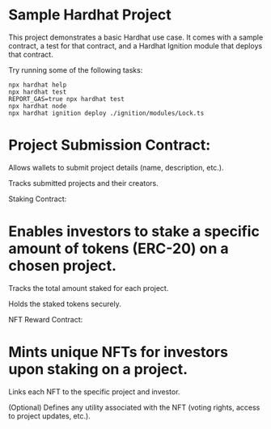 # Sample Hardhat Project

This project demonstrates a basic Hardhat use case. It comes with a sample contract, a test for that contract, and a Hardhat Ignition module that deploys that contract.

Try running some of the following tasks:

```shell
npx hardhat help
npx hardhat test
REPORT_GAS=true npx hardhat test
npx hardhat node
npx hardhat ignition deploy ./ignition/modules/Lock.ts
```


# Project Submission Contract:

Allows wallets to submit project details (name, description, etc.).

Tracks submitted projects and their creators.

Staking Contract:



# Enables investors to stake a specific amount of tokens (ERC-20) on a chosen project.

Tracks the total amount staked for each project.

Holds the staked tokens securely.

NFT Reward Contract:



# Mints unique NFTs for investors upon staking on a project.

Links each NFT to the specific project and investor.

(Optional) Defines any utility associated with the NFT (voting rights, access to project updates, etc.).

